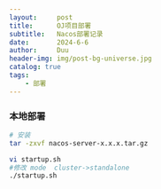 ```yaml
---
layout:     post
title:      OJ项目部署
subtitle:   Nacos部署记录
date:       2024-6-6
author:     Duu
header-img: img/post-bg-universe.jpg
catalog: true
tags:
    - 部署
---
```


### 本地部署

```bash
# 安装
tar -zxvf nacos-server-x.x.x.tar.gz

vi startup.sh
#修改 mode  cluster->standalone
./startup.sh
```
